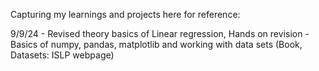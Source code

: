 Capturing my learnings and projects here for reference:

9/9/24 - Revised theory basics of Linear regression, Hands on revision -  Basics of numpy, pandas, matplotlib and working with data sets (Book, Datasets: ISLP webpage)
